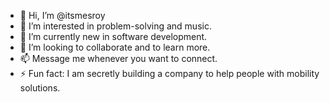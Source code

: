 - 👋 Hi, I’m @itsmesroy
- 👀 I’m interested in problem-solving and music.
- 🌱 I’m currently new in software development.
- 💞️ I’m looking to collaborate and to learn more.
- 📫 Message me whenever you want to connect.
- ⚡ Fun fact: I am secretly building a company to help people with mobility solutions.


